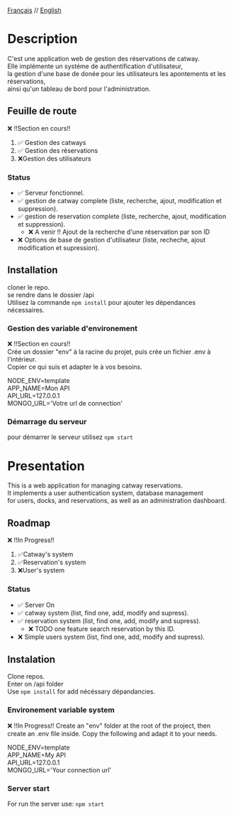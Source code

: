 [Français](#Description) // [English](#Presentation)


# Description
C'est une application web de gestion des réservations de catway.\
Elle implémente un systéme de authentification d'utilisateur,\
la gestion d'une base de donée pour les utilisateurs les apontements et les réservations,\
ainsi qu'un tableau de bord pour l'administration.

## Feuille de route
:x: !!Section en cours!!
1. :white_check_mark: Gestion des catways
2. :white_check_mark: Gestion des réservations
3. :x:Gestion des utilisateurs

### Status
- :white_check_mark: Serveur fonctionnel.
- :white_check_mark: gestion de catway complete (liste, recherche, ajout, modification et suppression).
- :white_check_mark: gestion de reservation complete (liste, recherche, ajout, modification et suppression).
    - :x: A venir !! Ajout de la recherche d'une réservation par son ID
- :x: Options de base de gestion d'utilisateur (liste, recheche, ajout modification et supression).
## Installation
cloner le repo.\
se rendre dans le dossier /api\
Utilisez la commande `npm install` pour ajouter les dépendances nécessaires.

### Gestion des variable d'environement
:x: !!Section en cours!!\
Crée un dossier "env" à la racine du projet, puis crée un fichier .env à l'intérieur.\
Copier ce qui suis et adapter le à vos besoins.

NODE_ENV=template\
APP_NAME=Mon API\
API_URL=127.0.0.1\
MONGO_URL='Votre url de connection'

### Démarrage du serveur
pour démarrer le serveur utilisez
`npm start`

# Presentation
This is a web application for managing catway reservations.\
It implements a user authentication system, database management\
for users, docks, and reservations, as well as an administration dashboard.

## Roadmap
:x: !!In Progress!!
1. :white_check_mark:Catway's system
2. :white_check_mark:Reservation's system
3. :x:User's system


### Status
- :white_check_mark: Server On
- :white_check_mark: catway system (list, find one, add, modify and supress).
- :white_check_mark: reservation system (list, find one, add, modify and supress).
    - :x: TODO one feature search reservation by this ID. 
- :x: Simple users system (list, find one, add, modify and supress).



## Instalation
Clone repos.\
Enter on /api folder\
Use `npm install` for add nécéssary dépandancies.

### Environement variable system
:x: !!In Progress!!
Create an "env" folder at the root of the project, then create an .env file inside.
Copy the following and adapt it to your needs.

NODE_ENV=template\
APP_NAME=My API\
API_URL=127.0.0.1\
MONGO_URL='Your connection url'

### Server start
For run the server use: `npm start`
